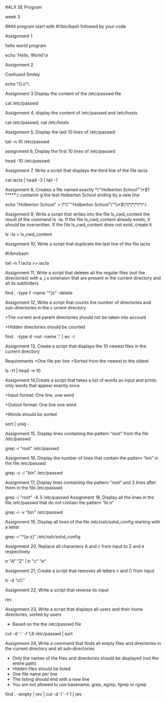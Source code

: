 #ALX SE Program

week 3

##All program start with #!/bin/bash followed by your code

Assignment 1 

hello world program

echo 'Hello, World'\n

Assignment 2

Confused Smiley

echo "O.o"\

Assignment 3 Display the content of the /etc/passwd file

cat /etc/passwd

Assignment 4, display the content of /etc/passwd and /etc/hosts

cat /etc/passwd; cat /etc/hosts

Assignment 5, Display the last 10 lines of /etc/passwd

tail -n 10 /etc/passwd

assignment 6, Display the first 10 lines of /etc/passwd

head -10 /etc/passwd

Assignment 7, Write a script that displays the third line of the file iacta

cat iacta | head -3 | tail -1

Assignment 8, Creates a file named exactly \*\\'"Holberton School"\'\\*$\?\*\*\*\*\*:) containin
g the test Holberton School ending by a new line

echo "Holberton School" > \\\*\\\\"'\"Holberton School\"\\'"\\\\\*\$\\\?\\\*\\\*\\\*\\\*\\\*\:\)

Assignment  9, Write a script that writes into the file ls_cwd_content the result of the command ls -la. If the file ls_cwd_content already exists, it should be overwritten. If the file ls_cwd_content does not exist, create it

ls -la > ls_cwd_content

Assignment 10, Write a script that duplicate the last line of the file iacta

#!/bin/bash

tail -n 1 iacta >> iacta

Assignment 11, Write a script that deletes all the regular files (not the directories) with a .j
s extension that are present in the current directory and all its subfolders

find . -type f -name "*.js" -delete

Assignment 12, Write a script that counts the number of directories and sub-directories in the c
urrent directory

+The current and parent directories should not be taken into account

+Hidden directories should be counted
 
 find . -type d -not -name '.' | wc -l

Assignment 13, Create a script that displays the 10 newest files in the current directory

Requirements
+One file per line
+Sorted from the newest to the oldest

ls -t1 | head -n 10

Assignment 14,Create a script that takes a list of words as input and prints only words that appear exactly once

+Input format: One line, one word

+Outout format: One line one word

+Words should be sorted

sort | uniq -

Assignment 15, Display lines containing the pattern “root” from the file /etc/passwd

grep -i "root" /etc/passwd

Assignment 16, Display the number of lines that contain the pattern “bin” in the file /etc/passwd

grep -c -i "bin" /etc/passwd

Assignment 17, Display lines containing the pattern “root” and 3 lines after them in the file /etc/passwd

grep -i "root" -A 3 /etc/passwd
Assignment 18, Display all the lines in the file /etc/passwd that do not contain the pattern “bi
n”

grep -i -v "bin" /etc/passwd

Assignment 19, Display all lines of the file /etc/ssh/sshd_config starting with a letter

grep -i "^[a-z]" /etc/ssh/sshd_config

Assignment 20, Replace all characters A and c from input to Z and e respectively

tr "A" "Z" | tr "c" "e"

Assignment 21, Create a script that removes all letters c and C from input

tr -d "cC"

Assignment 22, Write a script that reverse its input

rev

Assignment 23, Write a script that displays all users and their home directories, sorted by users
+ Based on the the /etc/passwd file

cut -d ':' -f 1,6 /etc/passwd | sort

Assignment 24, Write a command that finds all empty files and directories in the current directory and all sub-directories

+ Only the names of the files and directories should be displayed (not the entire path)
+ Hidden files should be listed
+ One file name per line
+ The listing should end with a new line
+ You are not allowed to use basename, grep, egrep, fgrep or rgrep

find . -empty | rev | cut -d '/' -f 1 | rev